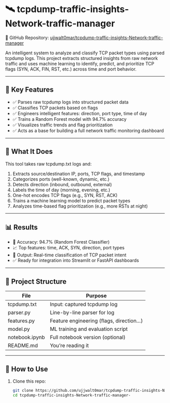 # 🛰️ tcpdump-traffic-insights-Network-traffic-manager

🔗 GitHub Repository: [ujjwalt0mar/tcpdump-traffic-insights-Network-traffic-manager](https://github.com/ujjwalt0mar/tcpdump-traffic-insights-Network-traffic-manager-)

An intelligent system to analyze and classify TCP packet types using parsed tcpdump logs. This project extracts structured insights from raw network traffic and uses machine learning to identify, predict, and prioritize TCP flags (SYN, ACK, FIN, RST, etc.) across time and port behavior.

---

## 📌 Key Features

- ✅ Parses raw tcpdump logs into structured packet data  
- ✅ Classifies TCP packets based on flags  
- ✅ Engineers intelligent features: direction, port type, time of day  
- ✅ Trains a Random Forest model with 94.7% accuracy  
- ✅ Visualizes traffic trends and flag prioritization  
- ✅ Acts as a base for building a full network traffic monitoring dashboard

---

## 🧠 What It Does

This tool takes raw tcpdump.txt logs and:

1. Extracts source/destination IP, ports, TCP flags, and timestamp  
2. Categorizes ports (well-known, dynamic, etc.)  
3. Detects direction (inbound, outbound, external)  
4. Labels the time of day (morning, evening, etc.)  
5. One-hot encodes TCP flags (e.g., SYN, RST, ACK)  
6. Trains a machine learning model to predict packet types  
7. Analyzes time-based flag prioritization (e.g., more RSTs at night)

---

## 📊 Results

- 🎯 Accuracy: 94.7% (Random Forest Classifier)  
- 📈 Top features: time, ACK, SYN, direction, port types  
- 🧠 Output: Real-time classification of TCP packet intent  
- ✅ Ready for integration into Streamlit or FastAPI dashboards

---

## 📁 Project Structure

| File            | Purpose                                   |
|-----------------|--------------------------------------------|
| tcpdump.txt     | Input: captured tcpdump log               |
| parser.py       | Line-by-line parser for log               |
| features.py     | Feature engineering (flags, direction…)   |
| model.py        | ML training and evaluation script         |
| notebook.ipynb  | Full notebook version (optional)          |
| README.md       | You’re reading it                         |

---

## 🚀 How to Use

1. Clone this repo:
   ```bash
   git clone https://github.com/ujjwalt0mar/tcpdump-traffic-insights-Network-traffic-manager-.git
   cd tcpdump-traffic-insights-Network-traffic-manager-
